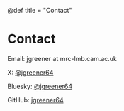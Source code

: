 @def title = "Contact"

# Contact

Email: jgreener at mrc-lmb.cam.ac.uk

X: [@jgreener64](https://twitter.com/jgreener64)

Bluesky: [@jgreener64](https://bsky.app/profile/jgreener64.bsky.social)

GitHub: [jgreener64](https://github.com/jgreener64)
